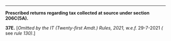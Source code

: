 ****

**Prescribed returns regarding tax collected at source under section 206C(5A).**

**37E.** [_Omitted by the IT (Twenty-first Amdt.) Rules, 2021, w.e.f._ 29-7-2021 _(_ see _rule 130)_.]